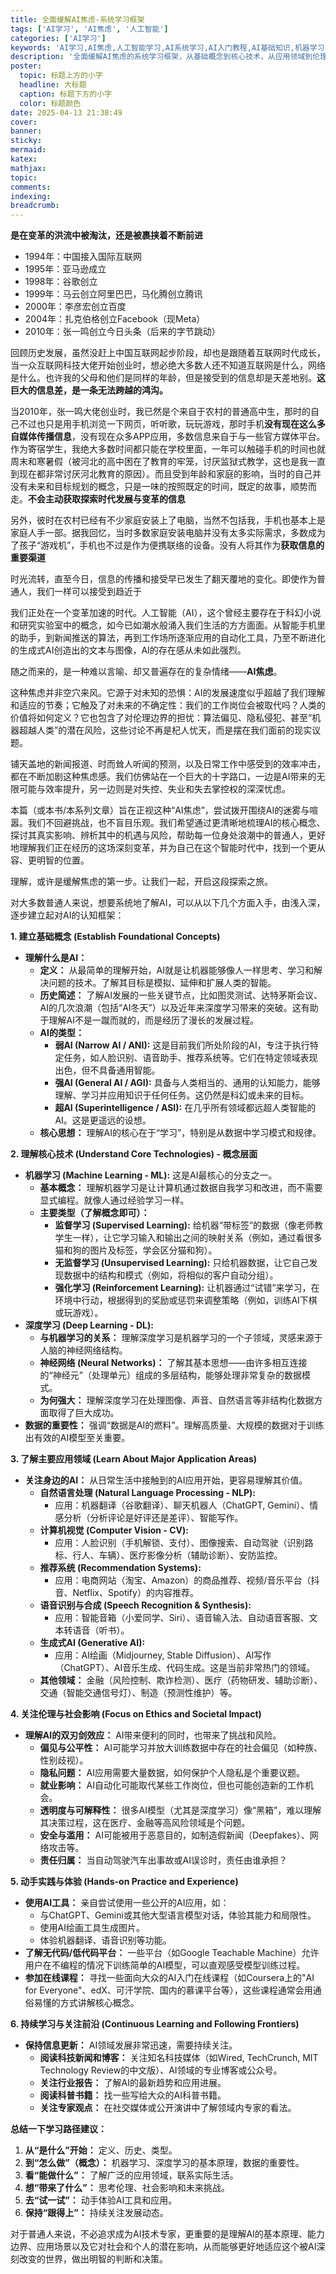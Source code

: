 ```yaml
---
title: 全面缓解AI焦虑-系统学习框架
tags: ['AI学习', 'AI焦虑', '人工智能']
categories: ['AI学习']
keywords: 'AI学习,AI焦虑,人工智能学习,AI系统学习,AI入门教程,AI基础知识,机器学习,深度学习,AI应用,AI发展'
description: '全面缓解AI焦虑的系统学习框架，从基础概念到核心技术，从应用领域到伦理影响，帮助普通人系统性地了解人工智能，建立正确的AI认知。'
poster:
  topic: 标题上方的小字
  headline: 大标题
  caption: 标题下方的小字
  color: 标题颜色
date: 2025-04-13 21:38:49
cover:
banner:
sticky:
mermaid:
katex:
mathjax:
topic:
comments:
indexing:
breadcrumb:
---
```


**是在变革的洪流中被淘汰，还是被裹挟着不断前进**

- 1994年：中国接入国际互联网
- 1995年：亚马逊成立
- 1998年：谷歌创立
- 1999年：马云创立阿里巴巴，马化腾创立腾讯
- 2000年：李彦宏创立百度
- 2004年：扎克伯格创立Facebook（现Meta）
- 2010年：张一鸣创立今日头条（后来的字节跳动）

回顾历史发展，虽然没赶上中国互联网起步阶段，却也是跟随着互联网时代成长，当一众互联网科技大佬开始创业时，想必绝大多数人还不知道互联网是什么，网络是什么。也许我的父母和他们是同样的年龄，但是接受到的信息却是天差地别。**这巨大的信息差，是一条无法跨越的鸿沟。**

当2010年，张一鸣大佬创业时，我已然是个来自于农村的普通高中生，那时的自己不过也只是用手机浏览一下网页，听听歌，玩玩游戏，那时手机**没有现在这么多自媒体传播信息**，没有现在众多APP应用，多数信息来自于与一些官方媒体平台。作为寄宿学生，我绝大多数时间都只能在学校里面，一年可以触碰手机的时间也就周末和寒暑假（被河北的高中困在了教育的牢笼，讨厌监狱式教学，这也是我一直到现在都非常讨厌河北教育的原因）。而且受到年龄和家庭的影响，当时的自己并没有未来和目标规划的概念，只是一味的按照既定的时间，既定的故事，顺势而走。**不会主动获取探索时代发展与变革的信息**

另外，彼时在农村已经有不少家庭安装上了电脑，当然不包括我，手机也基本上是家庭人手一部。据我回忆，当时多数家庭安装电脑并没有太多实际需求，多数成为了孩子“游戏机”，手机也不过是作为便携联络的设备。没有人将其作为**获取信息的重要渠道**

时光流转，直至今日，信息的传播和接受早已发生了翻天覆地的变化。即使作为普通人，我们一样可以接受到趋近于

我们正处在一个变革加速的时代。人工智能（AI），这个曾经主要存在于科幻小说和研究实验室中的概念，如今已如潮水般涌入我们生活的方方面面。从智能手机里的助手，到新闻推送的算法，再到工作场所逐渐应用的自动化工具，乃至不断进化的生成式AI创造出的文本与图像，AI的存在感从未如此强烈。

随之而来的，是一种难以言喻、却又普遍存在的复杂情绪——**AI焦虑**。

这种焦虑并非空穴来风。它源于对未知的恐惧：AI的发展速度似乎超越了我们理解和适应的节奏；它触及了对未来的不确定性：我们的工作岗位会被取代吗？人类的价值将如何定义？它也包含了对伦理边界的担忧：算法偏见、隐私侵犯、甚至“机器超越人类”的潜在风险，这些讨论不再是杞人忧天，而是摆在我们面前的现实议题。

铺天盖地的新闻报道、时而耸人听闻的预测，以及日常工作中感受到的效率冲击，都在不断加剧这种焦虑感。我们仿佛站在一个巨大的十字路口，一边是AI带来的无限可能与效率提升，另一边则是对失控、失业和失去掌控权的深深忧虑。

本篇（或本书/本系列文章）旨在正视这种“AI焦虑”，尝试拨开围绕AI的迷雾与喧嚣。我们不回避挑战，也不盲目乐观。我们希望通过更清晰地梳理AI的核心概念、探讨其真实影响、辨析其中的机遇与风险，帮助每一位身处浪潮中的普通人，更好地理解我们正在经历的这场深刻变革，并为自己在这个智能时代中，找到一个更从容、更明智的位置。

理解，或许是缓解焦虑的第一步。让我们一起，开启这段探索之旅。


对大多数普通人来说，想要系统地了解AI，可以从以下几个方面入手，由浅入深，逐步建立起对AI的认知框架：

**1. 建立基础概念 (Establish Foundational Concepts)**

* **理解什么是AI：**
    * **定义：** 从最简单的理解开始，AI就是让机器能够像人一样思考、学习和解决问题的技术。了解其目标是模拟、延伸和扩展人类的智能。
    * **历史简述：** 了解AI发展的一些关键节点，比如图灵测试、达特茅斯会议、AI的几次浪潮（包括“AI冬天”）以及近年来深度学习带来的突破。这有助于理解AI不是一蹴而就的，而是经历了漫长的发展过程。
    * **AI的类型：**
        * **弱AI (Narrow AI / ANI):** 这是目前我们所处阶段的AI，专注于执行特定任务，如人脸识别、语音助手、推荐系统等。它们在特定领域表现出色，但不具备通用智能。
        * **强AI (General AI / AGI):** 具备与人类相当的、通用的认知能力，能够理解、学习并应用知识于任何任务。这仍然是科幻或未来的目标。
        * **超AI (Superintelligence / ASI):** 在几乎所有领域都远超人类智能的AI。这是更遥远的设想。
    * **核心思想：** 理解AI的核心在于“学习”，特别是从数据中学习模式和规律。

**2. 理解核心技术 (Understand Core Technologies) - 概念层面**

* **机器学习 (Machine Learning - ML):** 这是AI最核心的分支之一。
    * **基本概念：** 理解机器学习是让计算机通过数据自我学习和改进，而不需要显式编程。就像人通过经验学习一样。
    * **主要类型（了解概念即可）：**
        * **监督学习 (Supervised Learning):** 给机器“带标签”的数据（像老师教学生一样），让它学习输入和输出之间的映射关系（例如，通过看很多猫和狗的图片及标签，学会区分猫和狗）。
        * **无监督学习 (Unsupervised Learning):** 只给机器数据，让它自己发现数据中的结构和模式（例如，将相似的客户自动分组）。
        * **强化学习 (Reinforcement Learning):** 让机器通过“试错”来学习，在环境中行动，根据得到的奖励或惩罚来调整策略（例如，训练AI下棋或玩游戏）。
* **深度学习 (Deep Learning - DL):**
    * **与机器学习的关系：** 理解深度学习是机器学习的一个子领域，灵感来源于人脑的神经网络结构。
    * **神经网络 (Neural Networks)：** 了解其基本思想——由许多相互连接的“神经元”（处理单元）组成的多层结构，能够处理非常复杂的数据模式。
    * **为何强大：** 理解深度学习在处理图像、声音、自然语言等非结构化数据方面取得了巨大成功。
* **数据的重要性：** 强调“数据是AI的燃料”。理解高质量、大规模的数据对于训练出有效的AI模型至关重要。

**3. 了解主要应用领域 (Learn About Major Application Areas)**

* **关注身边的AI：** 从日常生活中接触到的AI应用开始，更容易理解其价值。
    * **自然语言处理 (Natural Language Processing - NLP):**
        * 应用：机器翻译（谷歌翻译）、聊天机器人（ChatGPT, Gemini）、情感分析（分析评论是好评还是差评）、智能写作。
    * **计算机视觉 (Computer Vision - CV):**
        * 应用：人脸识别（手机解锁、支付）、图像搜索、自动驾驶（识别路标、行人、车辆）、医疗影像分析（辅助诊断）、安防监控。
    * **推荐系统 (Recommendation Systems):**
        * 应用：电商网站（淘宝、Amazon）的商品推荐、视频/音乐平台（抖音、Netflix、Spotify）的内容推荐。
    * **语音识别与合成 (Speech Recognition & Synthesis):**
        * 应用：智能音箱（小爱同学、Siri）、语音输入法、自动语音客服、文本转语音（听书）。
    * **生成式AI (Generative AI):**
        * 应用：AI绘画（Midjourney, Stable Diffusion）、AI写作（ChatGPT）、AI音乐生成、代码生成。这是当前非常热门的领域。
    * **其他领域：** 金融（风险控制、欺诈检测）、医疗（药物研发、辅助诊断）、交通（智能交通信号灯）、制造（预测性维护）等。

**4. 关注伦理与社会影响 (Focus on Ethics and Societal Impact)**

* **理解AI的双刃剑效应：** AI带来便利的同时，也带来了挑战和风险。
    * **偏见与公平性：** AI可能学习并放大训练数据中存在的社会偏见（如种族、性别歧视）。
    * **隐私问题：** AI应用需要大量数据，如何保护个人隐私是个重要议题。
    * **就业影响：** AI自动化可能取代某些工作岗位，但也可能创造新的工作机会。
    * **透明度与可解释性：** 很多AI模型（尤其是深度学习）像“黑箱”，难以理解其决策过程，这在医疗、金融等高风险领域是个问题。
    * **安全与滥用：** AI可能被用于恶意目的，如制造假新闻（Deepfakes）、网络攻击等。
    * **责任归属：** 当自动驾驶汽车出事故或AI误诊时，责任由谁承担？

**5. 动手实践与体验 (Hands-on Practice and Experience)**

* **使用AI工具：** 亲自尝试使用一些公开的AI应用，如：
    * 与ChatGPT、Gemini或其他大型语言模型对话，体验其能力和局限性。
    * 使用AI绘画工具生成图片。
    * 体验机器翻译、语音识别等功能。
* **了解无代码/低代码平台：** 一些平台（如Google Teachable Machine）允许用户在不编程的情况下训练简单的AI模型，可以直观感受模型训练过程。
* **参加在线课程：** 寻找一些面向大众的AI入门在线课程（如Coursera上的"AI for Everyone"、edX、可汗学院、国内的慕课平台等），这些课程通常会用通俗易懂的方式讲解核心概念。

**6. 持续学习与关注前沿 (Continuous Learning and Following Frontiers)**

* **保持信息更新：** AI领域发展非常迅速，需要持续关注。
    * **阅读科技新闻和博客：** 关注知名科技媒体（如Wired, TechCrunch, MIT Technology Review的中文版）、AI领域的专业博客或公众号。
    * **关注行业报告：** 了解AI的最新趋势和应用进展。
    * **阅读科普书籍：** 找一些写给大众的AI科普书籍。
    * **关注专家观点：** 在社交媒体或公开演讲中了解领域内专家的看法。

**总结一下学习路径建议：**

1.  **从“是什么”开始：** 定义、历史、类型。
2.  **到“怎么做”（概念）：** 机器学习、深度学习的基本原理，数据的重要性。
3.  **看“能做什么”：** 了解广泛的应用领域，联系实际生活。
4.  **想“带来了什么”：** 思考伦理、社会影响和未来挑战。
5.  **去“试一试”：** 动手体验AI工具和应用。
6.  **保持“跟得上”：** 持续关注发展动态。

对于普通人来说，不必追求成为AI技术专家，更重要的是理解AI的基本原理、能力边界、应用场景以及它对社会和个人的潜在影响，从而能够更好地适应这个被AI深刻改变的世界，做出明智的判断和决策。